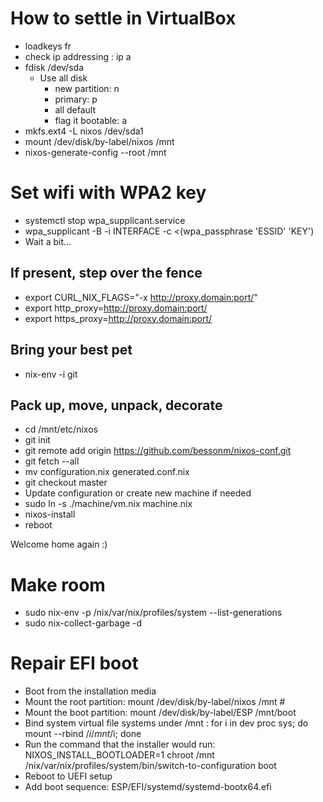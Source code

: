 # How to settle in VirtualBox

* loadkeys fr
* check ip addressing : ip a
* fdisk /dev/sda
  * Use all disk
    * new partition: n
    * primary: p
    * all default
    * flag it bootable: a
* mkfs.ext4 -L nixos /dev/sda1
* mount /dev/disk/by-label/nixos /mnt
* nixos-generate-config --root /mnt

# Set wifi with WPA2 key
* systemctl stop wpa_supplicant.service
* wpa_supplicant -B -i INTERFACE -c <(wpa_passphrase 'ESSID' 'KEY')
* Wait a bit...

## If present, step over the fence
* export CURL_NIX_FLAGS="-x http://proxy.domain:port/"
* export http_proxy=http://proxy.domain:port/
* export https_proxy=http://proxy.domain:port/

## Bring your best pet
* nix-env -i git

## Pack up, move, unpack, decorate
* cd /mnt/etc/nixos
* git init
* git remote add origin https://github.com/bessonm/nixos-conf.git
* git fetch --all
* mv configuration.nix generated.conf.nix
* git checkout master
* Update configuration or create new machine if needed
* sudo ln -s ./machine/vm.nix machine.nix
* nixos-install
* reboot

Welcome home again :)


# Make room

* sudo nix-env -p /nix/var/nix/profiles/system --list-generations
* sudo nix-collect-garbage -d

# Repair EFI boot
* Boot from the installation media
* Mount the root partition: mount /dev/disk/by-label/nixos /mnt #
* Mount the boot partition: mount /dev/disk/by-label/ESP /mnt/boot
* Bind system virtual file systems under /mnt : for i in dev proc sys; do mount --rbind /$i /mnt/$i; done
* Run the command that the installer would run: NIXOS_INSTALL_BOOTLOADER=1 chroot /mnt /nix/var/nix/profiles/system/bin/switch-to-configuration boot
* Reboot to UEFI setup
* Add boot sequence: ESP/EFI/systemd/systemd-bootx64.efi
